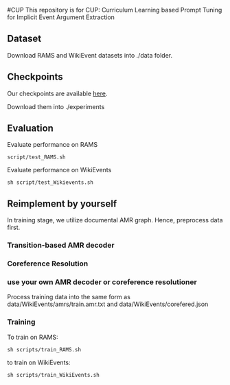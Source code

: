 #CUP
This repository is for CUP: Curriculum Learning based Prompt Tuning for Implicit Event Argument Extraction


## Dataset
Download RAMS and WikiEvent datasets into ./data folder.

## Checkpoints
Our checkpoints are available [here](https://drive.google.com/drive/folders/1IDAuOWxIlStmgzkmgFsd24Ckx9tJ3QhR).

Download them into ./experiments
## Evaluation 
Evaluate performance on RAMS

    script/test_RAMS.sh

Evaluate performance on WikiEvents

    sh script/test_Wikievents.sh


## Reimplement by yourself
In training stage, we utilize documental AMR graph. Hence, preprocess data first.
### Transition-based AMR decoder

### Coreference Resolution

### use your own AMR decoder or coreference resolutioner
Process training data into the same form as data/WikiEvents/amrs/train.amr.txt and data/WikiEvents/corefered.json

### Training
To train on RAMS:

    sh scripts/train_RAMS.sh
to train on WikiEvents:

    sh scripts/train_WikiEvents.sh

